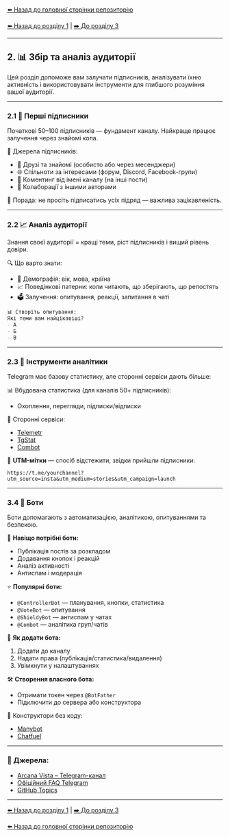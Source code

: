 <!--
Title: Збір та аналіз аудиторії Telegram-каналу
Description: Як знайти перших підписників, використовувати аналітику Telegram і сторонні сервіси, додавати ботів і будувати стратегію залучення.
Author: Arcana Vista
URL: https://t.me/+OU1lpTQbSpA3OTdi
-->

[⬅️ Назад до головної сторінки репозиторію](https://github.com/ArcanaVista/Telegram-Lab)

[⬅️ Назад до розділу 1](../what_is_Telegram/what_is_Telegram/README.md) | [➡️ До розділу 3](../design/README.md#контент-і-стиль)

--- 

## 2. 📊 Збір та аналіз аудиторії <a name="збір-та-аналіз-аудиторії"></a>

Цей розділ допоможе вам залучати підписників, аналізувати їхню активність і використовувати інструменти для глибшого розуміння вашої аудиторії.

---

### 2.1 👥 Перші підписники <a name="21-перші-підписники"></a>

Початкові 50–100 підписників — фундамент каналу. Найкраще працює залучення через знайомі кола.

🧭 Джерела підписників:
- 👥 Друзі та знайомі (особисто або через месенджери)
- 🌐 Спільноти за інтересами (форум, Discord, Facebook-групи)
- 💬 Коментинг від імені каналу (на інші пости)
- 🤝 Колаборації з іншими авторами

📌 Порада: не просіть підписатись усіх підряд — важлива зацікавленість.

---

### 2.2 📈 Аналіз аудиторії <a name="22-аналіз-аудиторії"></a>

Знання своєї аудиторії = кращі теми, ріст підписників і вищий рівень довіри.

🔍 Що варто знати:
- 👶 Демографія: вік, мова, країна
- 📈 Поведінкові патерни: коли читають, що зберігають, що репостять
- 🗳️ Залучення: опитування, реакції, запитання в чаті

```markdown
📊 Створіть опитування:
Які теми вам найцікавіші?
- А
- Б
- В
```

---

### 2.3 🔎 Інструменти аналітики <a name="23-аналітика"></a>

Telegram має базову статистику, але сторонні сервіси дають більше:

📊 Вбудована статистика (для каналів 50+ підписників):
- Охоплення, перегляди, підписки/відписки

🔎 Сторонні сервіси:
- [Telemetr](https://telemetr.me)
- [TgStat](https://tgstat.com)
- [Combot](https://combot.org)

🔗 **UTM-мітки** — спосіб відстежити, звідки прийшли підписники:
```
https://t.me/yourchannel?utm_source=insta&utm_medium=stories&utm_campaign=launch
```


---

### 3.4 🤖 Боти <a name="24-боти"></a>

Боти допомагають з автоматизацією, аналітикою, опитуваннями та безпекою.

🧠 **Навіщо потрібні боти:**
- Публікація постів за розкладом
- Додавання кнопок і реакцій
- Аналіз активності
- Антиспам і модерація

⭐ **Популярні боти:**
- `@ControllerBot` — планування, кнопки, статистика
- `@VoteBot` — опитування
- `@ShieldyBot` — антиспам у чатах
- `@Combot` — аналітика груп/чатів

🔐 **Як додати бота:**
1. Додати до каналу
2. Надати права (публікація/статистика/видалення)
3. Увімкнути у налаштуваннях

🛠️ **Створення власного бота:**
- Отримати токен через `@BotFather`
- Підключити до сервера або конструктора

📌 Конструктори без коду:
- [Manybot](https://manybot.io)
- [Chatfuel](https://chatfuel.com)

---

### 🔗 Джерела:

- [Arcana Vista – Telegram-канал](https://t.me/+OU1lpTQbSpA3OTdi)
- [Офіційний FAQ Telegram](https://telegram.org/faq)
- [GitHub Topics](https://github.com/topics/telegram)

---

[⬅️ Назад до розділу 1](../what_is_Telegram/README.md) | [➡️ До розділу 3](../design/README.md#контент-і-стиль)

[⬅️ Назад до головної сторінки репозиторію](https://github.com/ArcanaVista/Telegram-Lab)
